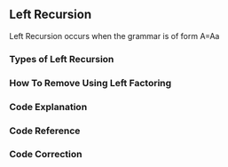 ## Left Recursion
Left Recursion occurs when the grammar is of form A=Aa
### Types of Left Recursion
### How To Remove Using Left Factoring
### Code Explanation
### Code Reference
### Code Correction
